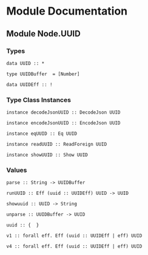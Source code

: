 # Module Documentation

## Module Node.UUID

### Types

    data UUID :: *

    type UUIDBuffer  = [Number]

    data UUIDEff :: !


### Type Class Instances

    instance decodeJsonUUID :: DecodeJson UUID

    instance encodeJsonUUID :: EncodeJson UUID

    instance eqUUID :: Eq UUID

    instance readUUID :: ReadForeign UUID

    instance showUUID :: Show UUID


### Values

    parse :: String -> UUIDBuffer

    runUUID :: Eff (uuid :: UUIDEff) UUID -> UUID

    showuuid :: UUID -> String

    unparse :: UUIDBuffer -> UUID

    uuid :: {  }

    v1 :: forall eff. Eff (uuid :: UUIDEff | eff) UUID

    v4 :: forall eff. Eff (uuid :: UUIDEff | eff) UUID



